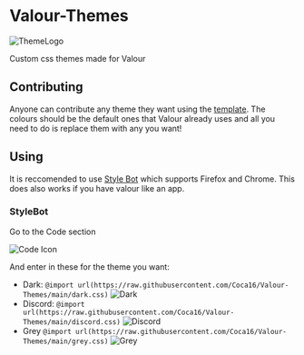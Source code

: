 # Valour-Themes
![ThemeLogo](https://user-images.githubusercontent.com/62479942/109587821-a34e5100-7aff-11eb-9e61-9f53fa5b66cd.png)

Custom css themes made for Valour

## Contributing

Anyone can contribute any theme they want using the [template](https://github.com/Coca16/Valour-Themes/blob/main/template.css). The colours should be the default ones that Valour already uses and all you need to do is replace them with any you want!

## Using

It is reccomended to use [Style Bot](https://stylebot.dev/) which supports Firefox and Chrome. This does also works if you have valour like an app.

### StyleBot

Go to the Code section

![Code Icon](https://user-images.githubusercontent.com/62479942/113042117-b30a9500-9192-11eb-966a-13dd6f6fa4ba.png)

And enter in these for the theme you want:

- Dark: `@import url(https://raw.githubusercontent.com/Coca16/Valour-Themes/main/dark.css)`
![Dark](https://user-images.githubusercontent.com/62479942/113042970-b94d4100-9193-11eb-8901-714fc7a65e79.png)
- Discord: `@import url(https://raw.githubusercontent.com/Coca16/Valour-Themes/main/discord.css)`
![Discord](https://user-images.githubusercontent.com/62479942/113043038-cff39800-9193-11eb-9166-a8188959c578.png)
- Grey `@import url(https://raw.githubusercontent.com/Coca16/Valour-Themes/main/grey.css)`
![Grey](https://user-images.githubusercontent.com/62479942/113043121-e568c200-9193-11eb-89b5-83e1b0d10441.png)
